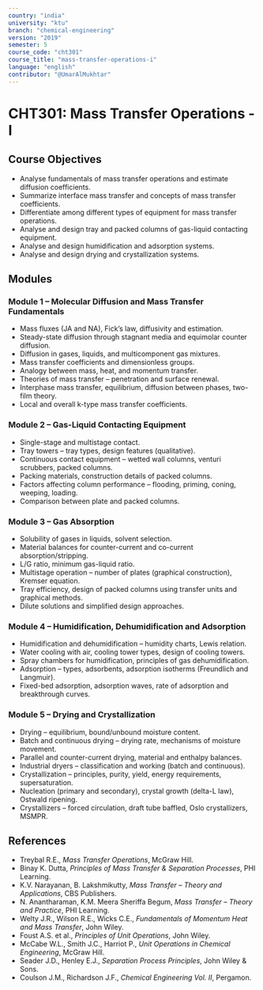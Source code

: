 ```yaml
---
country: "india"
university: "ktu"
branch: "chemical-engineering"
version: "2019"
semester: 5
course_code: "cht301"
course_title: "mass-transfer-operations-i"
language: "english"
contributor: "@UmarAlMukhtar"
---
```


# CHT301: Mass Transfer Operations - I

## Course Objectives
* Analyse fundamentals of mass transfer operations and estimate diffusion coefficients.  
* Summarize interface mass transfer and concepts of mass transfer coefficients.  
* Differentiate among different types of equipment for mass transfer operations.  
* Analyse and design tray and packed columns of gas-liquid contacting equipment.  
* Analyse and design humidification and adsorption systems.  
* Analyse and design drying and crystallization systems.  

## Modules

### Module 1 – Molecular Diffusion and Mass Transfer Fundamentals
* Mass fluxes (JA and NA), Fick’s law, diffusivity and estimation.  
* Steady-state diffusion through stagnant media and equimolar counter diffusion.  
* Diffusion in gases, liquids, and multicomponent gas mixtures.  
* Mass transfer coefficients and dimensionless groups.  
* Analogy between mass, heat, and momentum transfer.  
* Theories of mass transfer – penetration and surface renewal.  
* Interphase mass transfer, equilibrium, diffusion between phases, two-film theory.  
* Local and overall k-type mass transfer coefficients.  

### Module 2 – Gas-Liquid Contacting Equipment
* Single-stage and multistage contact.  
* Tray towers – tray types, design features (qualitative).  
* Continuous contact equipment – wetted wall columns, venturi scrubbers, packed columns.  
* Packing materials, construction details of packed columns.  
* Factors affecting column performance – flooding, priming, coning, weeping, loading.  
* Comparison between plate and packed columns.  

### Module 3 – Gas Absorption
* Solubility of gases in liquids, solvent selection.  
* Material balances for counter-current and co-current absorption/stripping.  
* L/G ratio, minimum gas-liquid ratio.  
* Multistage operation – number of plates (graphical construction), Kremser equation.  
* Tray efficiency, design of packed columns using transfer units and graphical methods.  
* Dilute solutions and simplified design approaches.  

### Module 4 – Humidification, Dehumidification and Adsorption
* Humidification and dehumidification – humidity charts, Lewis relation.  
* Water cooling with air, cooling tower types, design of cooling towers.  
* Spray chambers for humidification, principles of gas dehumidification.  
* Adsorption – types, adsorbents, adsorption isotherms (Freundlich and Langmuir).  
* Fixed-bed adsorption, adsorption waves, rate of adsorption and breakthrough curves.  

### Module 5 – Drying and Crystallization
* Drying – equilibrium, bound/unbound moisture content.  
* Batch and continuous drying – drying rate, mechanisms of moisture movement.  
* Parallel and counter-current drying, material and enthalpy balances.  
* Industrial dryers – classification and working (batch and continuous).  
* Crystallization – principles, purity, yield, energy requirements, supersaturation.  
* Nucleation (primary and secondary), crystal growth (delta-L law), Ostwald ripening.  
* Crystallizers – forced circulation, draft tube baffled, Oslo crystallizers, MSMPR.  

## References
* Treybal R.E., *Mass Transfer Operations*, McGraw Hill.  
* Binay K. Dutta, *Principles of Mass Transfer & Separation Processes*, PHI Learning.  
* K.V. Narayanan, B. Lakshmikutty, *Mass Transfer – Theory and Applications*, CBS Publishers.  
* N. Anantharaman, K.M. Meera Sheriffa Begum, *Mass Transfer – Theory and Practice*, PHI Learning.  
* Welty J.R., Wilson R.E., Wicks C.E., *Fundamentals of Momentum Heat and Mass Transfer*, John Wiley.  
* Foust A.S. et al., *Principles of Unit Operations*, John Wiley.  
* McCabe W.L., Smith J.C., Harriot P., *Unit Operations in Chemical Engineering*, McGraw Hill.  
* Seader J.D., Henley E.J., *Separation Process Principles*, John Wiley & Sons.  
* Coulson J.M., Richardson J.F., *Chemical Engineering Vol. II*, Pergamon.  
